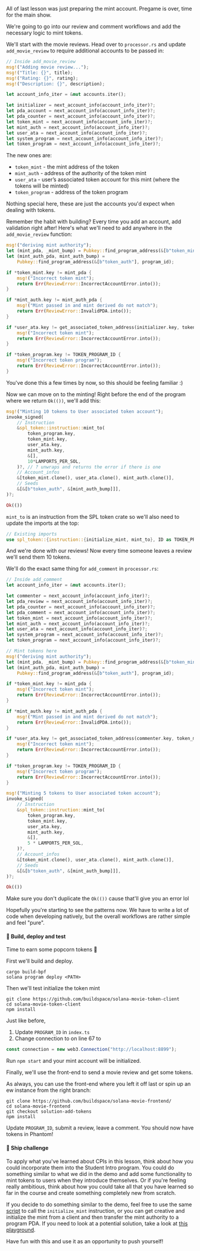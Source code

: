 All of last lesson was just preparing the mint account. Pregame is over, time for the main show. 

We're going to go into our review and comment workflows and add the necessary logic to mint tokens.

We'll start with the movie reviews. Head over to `processor.rs` and update `add_movie_review` to require additional accounts to be passed in:
```rs
// Inside add_movie_review
msg!("Adding movie review...");
msg!("Title: {}", title);
msg!("Rating: {}", rating);
msg!("Description: {}", description);

let account_info_iter = &mut accounts.iter();

let initializer = next_account_info(account_info_iter)?;
let pda_account = next_account_info(account_info_iter)?;
let pda_counter = next_account_info(account_info_iter)?;
let token_mint = next_account_info(account_info_iter)?;
let mint_auth = next_account_info(account_info_iter)?;
let user_ata = next_account_info(account_info_iter)?;
let system_program = next_account_info(account_info_iter)?;
let token_program = next_account_info(account_info_iter)?;
```

The new ones are:
- `token_mint` - the mint address of the token
- `mint_auth` - address of the authority of the token mint
- `user_ata` - user’s associated token account for this mint (where the tokens will be minted)
- `token_program` - address of the token program

Nothing special here, these are just the accounts you'd expect when dealing with tokens.

Remember the habit with building? Every time you add an account, add validation right after! Here's what we'll need to add anywhere in the `add_movie_review` function: 
```rs
msg!("deriving mint authority");
let (mint_pda, _mint_bump) = Pubkey::find_program_address(&[b"token_mint"], program_id);
let (mint_auth_pda, mint_auth_bump) =
    Pubkey::find_program_address(&[b"token_auth"], program_id);

if *token_mint.key != mint_pda {
    msg!("Incorrect token mint");
    return Err(ReviewError::IncorrectAccountError.into());
}

if *mint_auth.key != mint_auth_pda {
    msg!("Mint passed in and mint derived do not match");
    return Err(ReviewError::InvalidPDA.into());
}

if *user_ata.key != get_associated_token_address(initializer.key, token_mint.key) {
    msg!("Incorrect token mint");
    return Err(ReviewError::IncorrectAccountError.into());
}

if *token_program.key != TOKEN_PROGRAM_ID {
    msg!("Incorrect token program");
    return Err(ReviewError::IncorrectAccountError.into());
}
```

You've done this a few times by now, so this should be feeling familiar :)

Now we can move on to the minting! Right before the end of the program where we return `Ok(())`, we'll add this:
```rs
msg!("Minting 10 tokens to User associated token account");
invoke_signed(
    // Instruction
    &spl_token::instruction::mint_to(
        token_program.key,
        token_mint.key,
        user_ata.key,
        mint_auth.key,
        &[],
        10*LAMPORTS_PER_SOL,
    )?, // ? unwraps and returns the error if there is one
    // Account_infos
    &[token_mint.clone(), user_ata.clone(), mint_auth.clone()],
    // Seeds 
    &[&[b"token_auth", &[mint_auth_bump]]],
)?;

Ok(())
```

`mint_to` is an instruction from the SPL token crate so we'll also need to update the imports at the top:
```rs
// Existing imports
use spl_token::{instruction::{initialize_mint, mint_to}, ID as TOKEN_PROGRAM_ID};
```

And we're done with our reviews! Now every time someone leaves a review we'll send them 10 tokens.

We'll do the exact same thing for `add_comment` in `processor.rs`:
```rs
// Inside add_comment
let account_info_iter = &mut accounts.iter();

let commenter = next_account_info(account_info_iter)?;
let pda_review = next_account_info(account_info_iter)?;
let pda_counter = next_account_info(account_info_iter)?;
let pda_comment = next_account_info(account_info_iter)?;
let token_mint = next_account_info(account_info_iter)?;
let mint_auth = next_account_info(account_info_iter)?;
let user_ata = next_account_info(account_info_iter)?;
let system_program = next_account_info(account_info_iter)?;
let token_program = next_account_info(account_info_iter)?;

// Mint tokens here
msg!("deriving mint authority");
let (mint_pda, _mint_bump) = Pubkey::find_program_address(&[b"token_mint"], program_id);
let (mint_auth_pda, mint_auth_bump) =
    Pubkey::find_program_address(&[b"token_auth"], program_id);

if *token_mint.key != mint_pda {
    msg!("Incorrect token mint");
    return Err(ReviewError::IncorrectAccountError.into());
}

if *mint_auth.key != mint_auth_pda {
    msg!("Mint passed in and mint derived do not match");
    return Err(ReviewError::InvalidPDA.into());
}

if *user_ata.key != get_associated_token_address(commenter.key, token_mint.key) {
    msg!("Incorrect token mint");
    return Err(ReviewError::IncorrectAccountError.into());
}

if *token_program.key != TOKEN_PROGRAM_ID {
    msg!("Incorrect token program");
    return Err(ReviewError::IncorrectAccountError.into());
}

msg!("Minting 5 tokens to User associated token account");
invoke_signed(
    // Instruction
    &spl_token::instruction::mint_to(
        token_program.key,
        token_mint.key,
        user_ata.key,
        mint_auth.key,
        &[],
        5 * LAMPORTS_PER_SOL,
    )?,
    // Account_infos
    &[token_mint.clone(), user_ata.clone(), mint_auth.clone()],
    // Seeds
    &[&[b"token_auth", &[mint_auth_bump]]],
)?;

Ok(())
```

Make sure you don't duplicate the `Ok(())` cause that'll give you an error lol

Hopefully you're starting to see the patterns now. We have to write a lot of code when developing natively, but the overall workflows are rather simple and feel "pure". 

#### 🚀 Build, deploy and test
Time to earn some popcorn tokens 🍿

First we'll build and deploy.
```
cargo build-bpf
solana program deploy <PATH>
```

Then we'll test initialize the token mint
```
git clone https://github.com/buildspace/solana-movie-token-client
cd solana-movie-token-client
npm install
```

Just like before, 
1. Update `PROGRAM_ID` in `index.ts`
2. Change connection to on line 67 to 
```js
const connection = new web3.Connection("http://localhost:8899");
```

Run `npm start` and your mint account will be initialized.

Finally, we'll use the front-end to send a movie review and get some tokens.

As always, you can use the front-end where you left it off last or spin up an ew instance from the right branch:
```
git clone https://github.com/buildspace/solana-movie-frontend/
cd solana-movie-frontend
git checkout solution-add-tokens
npm install
```

Update `PROGRAM_ID`, submit a review, leave a comment. You should now have tokens in Phantom!

#### 🚢 Ship challenge
To apply what you've learned about CPIs in this lesson, think about how you could incorporate them into the Student Intro program. You could do something similar to what we did in the demo and add some functionality to mint tokens to users when they introduce themselves. Or if you're feeling really ambitious, think about how you could take all that you have learned so far in the course and create something completely new from scratch.

If you decide to do something similar to the demo, feel free to use the same [script](https://github.com/buildspace/solana-movie-token-client) to call the `initialize_mint` instruction, or you can get creative and initialize the mint from a client and then transfer the mint authority to a program PDA. If you need to look at a potential solution, take a look at [this playground](https://beta.solpg.io/631f631a77ea7f12846aee8d).

Have fun with this and use it as an opportunity to push yourself!
